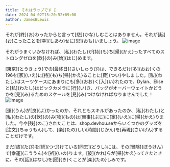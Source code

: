 ```yaml
---
title: それはラップです 🥙
date: 2024-04-02T15:20:52+09:00
author: JamesBLewis
---
```

それが[終]{お}わったからと言って[悲]{かな}しむことはありません。それが[起]{お}こったことを[幸]{しあわ}せに[思]{おも}いましょう。
![image](https://github.com/devhou-se/www-jp/assets/1495031/ee2dc3e3-68a9-44ab-87b8-cce47bf03013)

それがうまくいかなければ、[私]{わたし}が[持]{も}ち[帰]{かえ}ったすべてのストロングゼロを[飲]{の}み[始]{はじ}めます。

[東京]{とうきょう}での[最終日]{さいしゅうび}は、できるだけ[多]{おお}くの196を[家]{いえ}に[持]{も}ち[帰]{かえ}ることに[費]{つい}やしました。[私]{わたし}はスーツケースにあまりにも[多]{おお}く[入]{い}れたので、Dylan、Eliseと[私]{わたし}はビックカメラに[行]{い}き、バッグがオーバーウェイトかどうかを[見]{み}るためのスケールを[見]{み}つけなければなりませんでした！
![image](https://github.com/devhou-se/www-jp/assets/1495031/72bed86a-3a7f-4e30-97df-0394ea38e417)

[運]{うん}が[良]{よ}かったのか、それともスキルがあったのか、[私]{わたし}と[私]{わたし}の[飲]{の}み[物]{もの}は[無事]{ぶじ}に[家]{いえ}に[帰]{かえ}りました。今や[残]{のこ}されたことは、shop.devhou.seからいくつかのグッズを[注文]{ちゅうもん}して、[楽]{たの}しい[時間]{じかん}を[再現]{さいげん}することだけです。 

まだ[旅]{たび}を[続]{つづ}けている[同志]{どうし}には、その[冒険]{ぼうけん}で[幸運]{こううん}を[祈]{いの}ります。[彼]{かれ}らが[帰]{かえ}ってきたときに、その[話]{はなし}を[聞]{き}くことが[楽]{たの}しみです。
